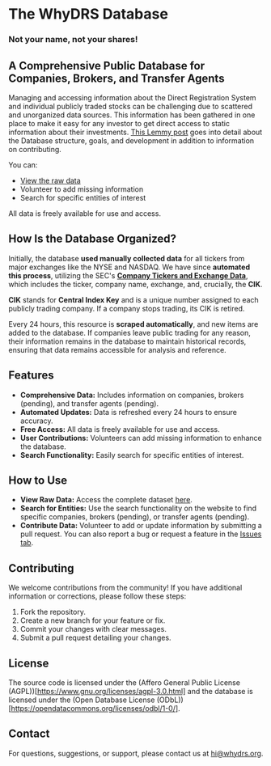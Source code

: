 # The WhyDRS Database

### Not your name, not your shares!

## A Comprehensive Public Database for Companies, Brokers, and Transfer Agents

Managing and accessing information about the Direct Registration System and individual publicly traded stocks can be challenging due to scattered and unorganized data sources. This information has been gathered in one place to make it easy for any investor to get direct access to static information about their investments. [This Lemmy post](https://lemmy.whynotdrs.org/post/21495) goes into detail about the Database structure, goals, and development in addition to information on contributing.

You can:
- [View the raw data](https://database.whydrs.org/)
- Volunteer to add missing information
- Search for specific entities of interest

All data is freely available for use and access.

## How Is the Database Organized?

Initially, the database **used manually collected data** for all tickers from major exchanges like the NYSE and NASDAQ. We have since **automated this process**, utilizing the SEC's [**Company Tickers and Exchange Data**](https://www.sec.gov/files/company_tickers_exchange.json), which includes the ticker, company name, exchange, and, crucially, the **CIK**.

**CIK** stands for **Central Index Key** and is a unique number assigned to each publicly trading company. If a company stops trading, its CIK is retired.

Every 24 hours, this resource is **scraped automatically**, and new items are added to the database. If companies leave public trading for any reason, their information remains in the database to maintain historical records, ensuring that data remains accessible for analysis and reference.

## Features

- **Comprehensive Data:** Includes information on companies, brokers (pending), and transfer agents (pending).
- **Automated Updates:** Data is refreshed every 24 hours to ensure accuracy.
- **Free Access:** All data is freely available for use and access.
- **User Contributions:** Volunteers can add missing information to enhance the database.
- **Search Functionality:** Easily search for specific entities of interest.

## How to Use

- **View Raw Data:** Access the complete dataset [here](https://database.whydrs.org/).
- **Search for Entities:** Use the search functionality on the website to find specific companies, brokers (pending), or transfer agents (pending).
- **Contribute Data:** Volunteer to add or update information by submitting a pull request. You can also report a bug or request a feature in the [Issues tab](https://github.com/WhyDRS/Database/issues).

## Contributing

We welcome contributions from the community! If you have additional information or corrections, please follow these steps:

1. Fork the repository.
2. Create a new branch for your feature or fix.
3. Commit your changes with clear messages.
4. Submit a pull request detailing your changes.

## License

The source code is licensed under the (Affero General Public License (AGPL))[https://www.gnu.org/licenses/agpl-3.0.html] and the database is licensed under the (Open Database License (ODbL))[https://opendatacommons.org/licenses/odbl/1-0/].

## Contact

For questions, suggestions, or support, please contact us at [hi@whydrs.org](mailto:hi@whydrs.org).
